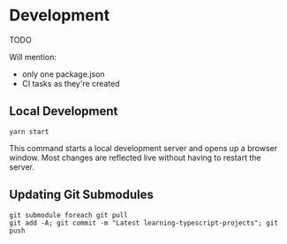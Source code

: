 # Development

TODO

Will mention:

- only one package.json
- CI tasks as they're created

## Local Development

```shell
yarn start
```

This command starts a local development server and opens up a browser window.
Most changes are reflected live without having to restart the server.

## Updating Git Submodules

```shell
git submodule foreach git pull
git add -A; git commit -m "Latest learning-typescript-projects"; git push
```
